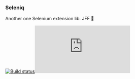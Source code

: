﻿### Seleniq
Another one Selenium extension lib. JFF 🐊

[![Build status](https://ci.appveyor.com/api/projects/status/irnvbsn7f67yd7ss?svg=true)](https://ci.appveyor.com/project/unickq/seleniq)[![NuGet Seleniq](http://flauschig.ch/nubadge.php?id=Seleniq)](https://www.nuget.org/packages/Seleniq)
